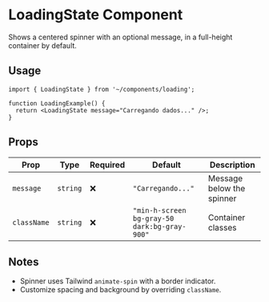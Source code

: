 # LoadingState Component

Shows a centered spinner with an optional message, in a full-height container by default.

## Usage

```tsx
import { LoadingState } from '~/components/loading';

function LoadingExample() {
  return <LoadingState message="Carregando dados..." />;
}
```

## Props

| Prop        | Type     | Required | Default                                      | Description               |
| ----------- | -------- | -------- | -------------------------------------------- | ------------------------- |
| `message`   | `string` | ❌       | `"Carregando..."`                            | Message below the spinner |
| `className` | `string` | ❌       | `"min-h-screen bg-gray-50 dark:bg-gray-900"` | Container classes         |

## Notes

- Spinner uses Tailwind `animate-spin` with a border indicator.
- Customize spacing and background by overriding `className`.
